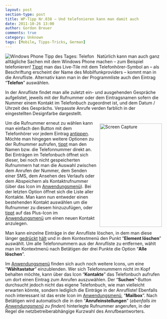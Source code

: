 ```yaml
---
layout: post
section-type: post
title: WP-Tipp Nr.038 – Und telefonieren kann man damit auch
date: 2011-10-26 13:00
author: Gordon Breuer
comments: true
category: Unknown
tags: [Mobile, Tipps-Tricks, German]
---
```

<p><img style="margin: 0px 10px 0px 0px; display: inline; float: left" title="" alt="Windows Phone Tipp des Tages: Telefon" align="left" src="http://anheledirwp.blob.core.windows.net/wordpress/2011/10/telefon1.png" /></p>  <p>Natürlich kann man auch ganz alltägliche Sachen mit dem Windows Phone machen – zum Beispiel telefonieren! <a href="/post/2011/09/12/WP7-Tipp-007-%E2%80%93-Standard-Gesten.aspx">Tippt</a> man das Live-Tile mit dem Telefonhörer-Symbol an – als Beschriftung erscheint der Name des Mobilfunkproviders – kommt man in die Anrufliste. Alternativ kann man in der Programmliste auch den Eintrag “<strong>Telefon</strong>” auswählen.</p>  <p>In der Anrufliste findet man alle zuletzt ein- und ausgehenden Gespräche aufgelistet, jeweils mit der Rufnummer oder dem Eintragsnamen sofern die Nummer einem Kontakt im Telefonbuch zugeordnet ist, und dem Datum / Uhrzeit des Gesprächs. Verpasste Anrufe verden farblich in der eingestellten Designfarbe dargestellt.</p>  <p><img style="background-image: none; border-bottom: 0px; border-left: 0px; margin: 10px 0px 0px 10px; padding-left: 0px; padding-right: 0px; display: inline; float: right; border-top: 0px; border-right: 0px; padding-top: 0px" title="Screen Capture" border="0" alt="Screen Capture" align="right" src="http://anheledirwp.blob.core.windows.net/wordpress/2011/10/Screen-Capture.jpg" width="200" height="333" />Um die Rufnummer erneut zu wählen kann man einfach den Button mit dem Telefonhörer vor jedem Eintrag <a href="/post/2011/09/12/WP7-Tipp-007-%E2%80%93-Standard-Gesten.aspx">antippen</a>. Möchte man hingegen weitere Optionen zu der Rufnummer aufrufen, <a href="/post/2011/09/12/WP7-Tipp-007-%E2%80%93-Standard-Gesten.aspx">tippt</a> man den Namen bzw. die Telefonnummer direkt an. Bei Einträgen im Telefonbuch öffnet sich dieser, bei noch nicht gespeicherten Rufnummern hat man die Auswahl zwischen dem Anrufen der Nummer, dem Senden einer SMS, dem Ansehen des Verlaufs oder dem Abspeichern als Kontaktrufnummer (über das Icon im <a href="/post/2011/09/05/WP7-Tipp-002-%E2%80%93-Das-Anwendungs-und-Kontextmenu.aspx">Anwendungsmenü</a>). Bei der letzten Option öffnet sich die Liste aller Kontakte. Man kann nun entweder einen bestehenden Kontakt auswählen um die Rufnummer zu diesem hinzuzufügen, oder <a href="/post/2011/09/12/WP7-Tipp-007-%E2%80%93-Standard-Gesten.aspx">tippt</a> auf das Plus-Icon im <a href="/post/2011/09/05/WP7-Tipp-002-%E2%80%93-Das-Anwendungs-und-Kontextmenu.aspx">Anwendungsmenü</a> um einen neuen Kontakt anzulegen.</p>  <p>Man kann einzelne Einträge in der Anrufliste löschen, in dem man diese länger <a href="/post/2011/09/12/WP7-Tipp-007-%E2%80%93-Standard-Gesten.aspx">gedrückt</a>&#160;<a href="/post/2011/09/12/WP7-Tipp-007-%E2%80%93-Standard-Gesten.aspx">hält</a> und in dem Kontextmenü den Punkt “<strong>Element löschen</strong>” auswählt. Um alle Telefonnummern aus der Anrufliste zu entfernen, wählt man im Kontextmenü nach Betätigen der drei Punkte die Option “<strong>Alle löschen</strong>”.</p>  <p>Im <a href="/post/2011/09/05/WP7-Tipp-002-%E2%80%93-Das-Anwendungs-und-Kontextmenu.aspx">Anwendungsmenü</a> finden sich auch noch weitere Icons, um eine “<strong>Wähltastatur</strong>” einzublenden. Wer sich Telefonnummern nicht im Kopf behalten möchte, kann über das Icon “<strong>Kontakte</strong>” das Telefonbuch aufrufen um dort einen Eintrag zum Anrufen auszuwählen. Der “<strong>Suchen</strong>”-Button durchsucht jedoch nicht das eigene Telefonbuch, wie man vielleicht erwarten könnte, sondern lediglich die Einträge in der Anrufliste! Ebenfalls noch interessant ist das erste Icon im <a href="/post/2011/09/05/WP7-Tipp-002-%E2%80%93-Das-Anwendungs-und-Kontextmenu.aspx">Anwendungsmenü</a>, “<strong>Mailbox</strong>”. Nach Betätigen wird automatisch die in den “<strong>Anrufeinstellungen</strong>” (<em>ebenfalls im </em><a href="/post/2011/09/05/WP7-Tipp-002-%E2%80%93-Das-Anwendungs-und-Kontextmenu.aspx"><em>Anwendungsmenü</em></a><em> zu finden</em>) hinterlegte Rufnummer angerufen, in der Regel die netzbetreiberabhängige Kurzwahl des Anrufbeantworters. </p>
